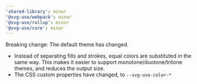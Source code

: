 ```yaml
---
'shared-library': minor
'@svg-use/webpack': minor
'@svg-use/rollup': minor
'@svg-use/core': minor
---
```


Breaking change: The default theme has changed.

- Instead of separating fills and strokes, equal colors are substituted in the
  same way. This makes it easier to support monotone/duotone/tritone themes, and
  reduces the output size.
- The CSS custom properties have changed, to `--svg-use-color-*`
